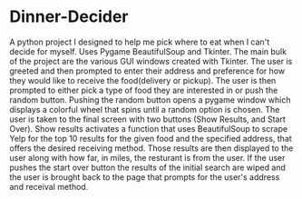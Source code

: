 # Dinner-Decider
A python project I designed to help me pick where to eat when I can't decide for myself. Uses Pygame BeautifulSoup and Tkinter.
The main bulk of the project are the various GUI windows created with Tkinter. The user is greeted and then prompted to enter their address and preference for how they would 
like to receive the food(delivery or pickup). The user is then prompted to either pick a type of food they are interested in or push the random button. Pushing the random
button opens a pygame window which displays a colorful wheel that spins until a random option is chosen. The user is taken to the final screen with two buttons (Show Results,
and Start Over). Show results activates a function that uses BeautifulSoup to scrape Yelp for the top 10 results for the given food and the specified address, that offers the
desired receiving method. Those results are then displayed to the user along with how far, in miles, the resturant is from the user. If the user pushes the start over button
the results of the initial search are wiped and the user is brought back to the page that prompts for the user's address and receival method.
